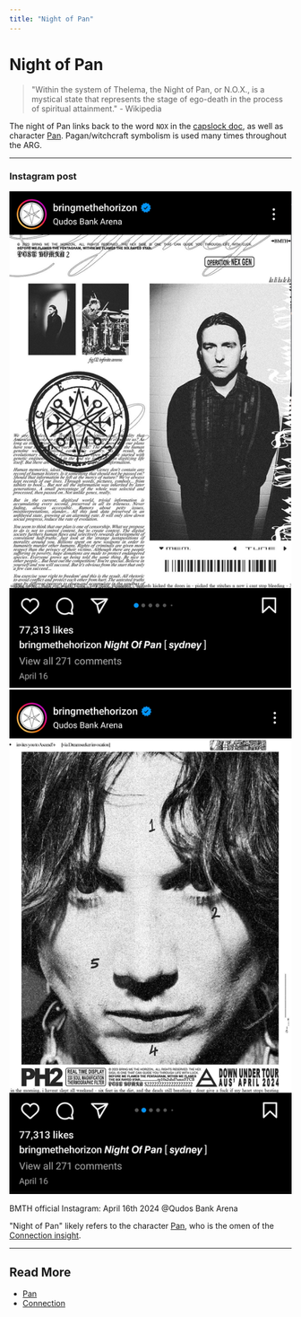 ```yaml
---
title: "Night of Pan"
---
```

# Night of Pan

> "Within the system of Thelema, the Night of Pan, or N.O.X., is a mystical 
state that represents the stage of ego-death in the process of spiritual attainment." - Wikipedia

The night of Pan links back to the word `NOX` in the [capslock doc](../files/capslock_doc), as well as 
character [Pan](../characters/pan). Pagan/witchcraft symbolism is used many times throughout the ARG.

***

### Instagram post

![Night of Pan post](../../Resources/socials/nightofpan1.png)
![Night of Pan post](../../Resources/socials/nightofpan2.png)

BMTH official Instagram: April 16th 2024 @Qudos Bank Arena

"Night of Pan" likely refers to the character [Pan](../characters/pan), who is the omen
of the [Connection insight](../lore/insight1-connection).

***

## Read More

- [Pan](../characters/pan)
- [Connection](insight1-connection)